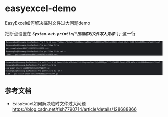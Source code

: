 # easyexcel-demo
EasyExcel如何解决临时文件过大问题demo

把断点设置在 ***`System.out.println("压缩临时文件写入完成");`*** 这一行

![image-20250328235506904](README/image-20250328235506904.png)

![image-20250328235532468](README/image-20250328235532468.png)

## 参考文档

- EasyExcel如何解决临时文件过大问题  https://blog.csdn.net/fish7790714/article/details/128688866

